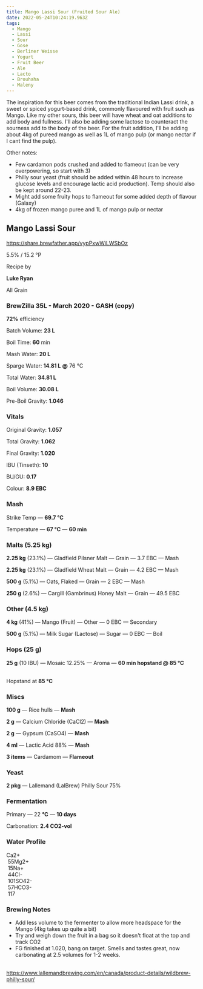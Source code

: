```yaml
---
title: Mango Lassi Sour (Fruited Sour Ale)
date: 2022-05-24T10:24:19.963Z
tags:
  - Mango
  - Lassi
  - Sour
  - Gose
  - Berliner Weisse
  - Yogurt
  - Fruit Beer
  - Ale
  - Lacto
  - Brouhaha
  - Maleny
---
```

The inspiration for this beer comes from the traditional Indian Lassi drink, a sweet or spiced yogurt-based drink, commonly flavoured with fruit such as Mango. Like my other sours, this beer will have wheat and oat additions to add body and fullness. I'll also be adding some lactose to counteract the sourness add to the body of the beer. For the fruit addition, I'll be adding about 4kg of pureed mango as well as 1L of mango pulp (or mango nectar if I cant find the pulp).

Other notes:

* Few cardamon pods crushed and added to flameout (can be very overpowering, so start with 3)
* Philly sour yeast (fruit should be added within 48 hours to increase glucose levels and encourage lactic acid production). Temp should also be kept around 22-23.
* Might add some fruity hops to flameout for some added depth of flavour (Galaxy)
* 4kg of frozen mango puree and 1L of mango pulp or nectar

<!--StartFragment-->

## **Mango Lassi Sour**

<https://share.brewfather.app/vypPxwWiLWSbOz>

5.5% / 15.2 °P

Recipe by

**Luke Ryan**

All Grain

### **BrewZilla 35L - March 2020 - GASH (copy)**

**72%** efficiency

Batch Volume: **23 L**

Boil Time: **60** min

Mash Water: **20 L**

Sparge Water: **14.81 L** **@** 76 °C

Total Water: **34.81 L**

Boil Volume: **30.08 L**

Pre-Boil Gravity: **1.046**

### Vitals

Original Gravity: **1.057**

Total Gravity: **1.062**

Final Gravity: **1.020**

IBU (Tinseth): **10**

BU/GU: **0.17**

Colour: **8.9 EBC** 

### Mash

Strike Temp — **69.7 °C**

Temperature — **67 °C** — **60 min**

### Malts **(5.25 kg)**

**2.25 kg** (23.1%) — Gladfield Pilsner Malt — Grain — 3.7 EBC — Mash

**2.25 kg** (23.1%) — Gladfield Wheat Malt — Grain — 4.2 EBC — Mash

**500 g** (5.1%) — Oats, Flaked — Grain — 2 EBC — Mash

**250 g** (2.6%) — Cargill (Gambrinus) Honey Malt — Grain — 49.5 EBC

### Other **(4.5 kg)**

**4 kg** (41%) — Mango (Fruit) — Other — 0 EBC — Secondary

**500 g** (5.1%) — Milk Sugar (Lactose) — Sugar — 0 EBC — Boil

### Hops **(25 g)**

**25 g** (10 IBU) — Mosaic 12.25% — Aroma — **60 min hopstand @ 85 °C**

\
Hopstand at **85 °C**

### Miscs

**100 g** — Rice hulls — **Mash**

**2 g** — Calcium Chloride (CaCl2) — **Mash**

**2 g** — Gypsum (CaSO4) — **Mash**

**4 ml** — Lactic Acid 88% — **Mash**

**3 items** — Cardamom — **Flameout**

### Yeast

**2 pkg** — Lallemand (LalBrew) Philly Sour 75%

### Fermentation

Primary — 22 **°C** — **10 days**

Carbonation: **2.4 CO2-vol**

### Water Profile

Ca2+\
 55Mg2+\
 15Na+\
 44Cl-\
 101SO42-\
 57HCO3-\
 117

<!--EndFragment-->

### Brewing Notes

* Add less volume to the fermenter to allow more headspace for the Mango (4kg takes up quite a bit)
* Try and weigh down the fruit in a bag so it doesn't float at the top and track CO2
* FG finished at 1.020, bang on target. Smells and tastes great, now carbonating at 2.5 volumes for 1-2 weeks.

<!--EndFragment-->

\
https://www.lallemandbrewing.com/en/canada/product-details/wildbrew-philly-sour/